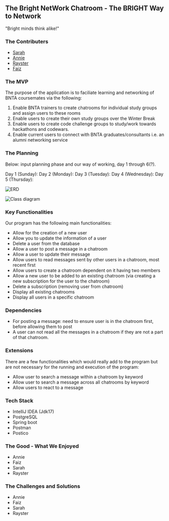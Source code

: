 ## The Bright NetWork Chatroom - The BRIGHT Way to Network

"Bright minds think alike!"


### The Contributers
* [Sarah](https://github.com/SarahOgunko)
* [Annie](https://github.com/anniewils97)
* [Rayster](https://github.com/rjrfrst)
* [Faiz](https://github.com/FaizF7)


### The MVP

The purpose of the application is to faciliate learning and networking of BNTA coursemates via the following:

1. Enable BNTA trainers to create chatrooms for individual study groups and assign users to these rooms
2. Enable users to create their own study groups over the Winter Break
3. Enable users to create code challenge groups to study/work towards hackathons and codewars.
4. Enable current users to connect with BNTA graduates/consultants i.e. an alumni networking service

### The Planning

Below: input planning phase and our way of working, day 1 through 6(?).

Day 1 (Sunday): 
Day 2 (Monday):
Day 3 (Tuesday):
Day 4 (Wednesday):
Day 5 (Thursday):

![ERD](https://viewer.diagrams.net/?tags=%7B%7D&highlight=0000ff&edit=_blank&layers=1&nav=1&title=ProjectERD.drawio#R7V1Rc5s4EP41PCZjwDjJY%2B3EbS%2FOXSbNJb2%2BZBRQbKYY%2BYSc2P31lUCyAWEsCnYIMJNpLbEIab%2FdT9IutjRzNF99xmAxu0EO9DSj56w081IzDF3XL%2Bh%2FrGYd1VjWeVQxxa7DhbYV39xfkFf2eO3SdWCQECQIecRdJCtt5PvQJok6gDF6S4q9IC%2F51AWYQqnimw08ufbRdcgsqj23etv6L9CdzsST9R6%2FMgdCmFcEM%2BCgt0QVXJEx8gnv4i3Ec%2BBDn9ArNwD%2FhFizrmaEsJF%2B0owx%2FXth0qdThKYeBAs3OLXRnFbbARUZv4C56zE1xxoa8obo48wrzRxhhEj0ab4aQY9hJWCI%2BjTecXWjB8zaVbhhdPK6nvzsEf%2FLm%2FlAbm6mt2fPJ7oRNfMKvCVXMFcOWQuNQ4cCwIv0WS5Z30EPEBf5V9srQ%2Bg7nxi8VOjq7hfE6B7dAJ%2BOfhgQgMn2GvK5%2BNil%2FTMvdSHCy73wKsHr7%2FHCf6xwaoni5Sp%2B8XLNS7JOhIkCPIW86v7%2BYfnjMwUH2cPHe%2B%2BnZz%2F8OOFOwMYau5Fr8jNEc0ifQwXetja3saxZ3N5EJQ519Jq0WsAta7ppcPOMW%2BSGhsYd1Tzn7XA31c96ySYCtMQ25HfFYU811B8kGzJ6VrKhSDVSQxQwsI6JLZhAsLvD%2FV6qw2Yvv196ql9Wvrx5kR7HHvmzgvKp9vt7%2Bm9aSXkz7X7F5OmHSOOiFLO6bVXo0gXcW%2FZuewYI5Zx5ILk5pcMF%2B0jAc%2BjQoU9y%2FjeZc1FGJ8D1KXlFTmsjzwOLwA3Fo5qZ6zkTsEZLIhoSpeGLu4LOXUT%2FTJbSwYQ2FnDPZUQqSIZdBp479elnm3oye%2BIQw4D2ZQICwiV2%2BvorxASutDwvFjbYT9mssIGYlwu7THq5kfLGuEPHIC2OmLmfjwVQdOjEBd4dnWWBPw0xS0LC9OpgtLgX5McqQj%2BG%2BOoVRvNcqHzKvCPkIYasH%2FEzd3f6QGtI%2F%2BhwR4x%2BLdqBES3r2zL9Y%2BKYjJAfEAzcEA5IgXqDDKwhQQv%2BHA%2B%2BiG5grkz2%2BRkRQqfNXbDmWvZ%2BrIW%2FKUJrHgrZvoTs7XURbBEd64sXTqIz13GgH7kkW2SBLd4ZUGbqf6PzNBhpR1TEw1TGIwaAWVD%2FvLGtVgq3Bjxq%2Bz4gcIiWvhNIoFbAuZaEMxUfGdqnXjQf%2FP3PPfv338lE26xE62QAgnkj2WGwALbrTyfRnYOUhViHsJCVttNjjUotRqm5I5jMoM2kn71ur4b0B%2B9N%2BmelkD2Sxytqf6Cs%2FaZT%2FLmEqg%2FmsIbI7uXyyqFvHXdfdNx9GO5W3YsdjLtFgKIR5H2hrP6mk7eufwRYq2Juddxbx9y6HGuZwyAAU9gFxzQ5OGaqRlD0%2FsEYWY6htGiyLRCN0dU323UJj%2Bly3KRJ8bGN6XYTsC6HO7oIWUEbafJknZmfldmhRcxfYJ1fnPmPGSPLhLZc9PPdtlm5Ztoqls%2FUhBz55IvrJ7ZUhvxlg3qB%2FAebrpJW0Doel0OnHY9Xw%2BOq8bIqXl3IhFaOhI7ruIBX9OFzZf3v4d48fRdn8nRrR3DZjDhosHwObOwu2EuAT%2FTm%2BqFcFZWrm0FBKv9zs1Bq7hj7uHLJzY7Ld3O5rh9xUZ7d53ITdb2SHxtLbdWyPFsV8ixN3Dl8CgiYL2qIcFV5kAIm0OQ1eXZqVk6ELAOIuyxIDI51CrK9SZDzQzGz0SVB1Fze%2BHhJEKPZSRCjS4JsVJGZBDFangEpYCBNnqUzd6JGm2m%2FyItmHy8DUu5LP%2FWKmxnK2m8QxWdqQl6nNect4ZLQN5m8s0mpi5Udir3f%2FT1ho0mhMqMLlW1UIYfK2G9T1A%2FaqmJkBbBvMoEvH42v3mhlP349QbO%2FTPB0Df8%2FKffSeMffObkO1ZBaFQSeiW25ndW78XeunbaKvjM1IW%2BqbDSj7lBDbP%2BAwEuC3zr%2BbnXQ%2FLD8bb03f5d7N7he%2FN3KCHmmJuQAOUZeQ5bfJaFvMntnB0jzX0HrMtUMq9T39fqKtKxXwcvZqLV605QNa7551zJTnd3lD7Fp2p%2BnzjfcVs3C2aqQt1Gt%2B7JeWRtp33TdZTsORfzvn6uWsx3ja72Gjq8KQSsTHtmqkBMe7D3QZn%2FBowD%2BreNxsYXoeLxyHj9m1jobW3lzNr6u4xpeEYK%2BOgRN5%2FG%2BvDcTP%2FvdbC4vYAPt43KFNbnaSQ%2FhhikKpel09MMZmYtzHBKHQFBL2JwBgdm4oMPxhiuXfBe30M%2Bxwx1oaXu2AyvsPdohOgghZ%2BR8nLU52kEYROpggsInO6QDfrp%2BmJMd0l%2BB4eVd3dJTBx2Ikyt2DiMlfpEvbqbV19%2FTfLp9rqWd8me5%2FdHKntOQ7ZwKvyJaZ%2BfcnNein%2FZ6fS1xZoup5Z%2FZEpZuIXapEsNwfK637z3IRThFbdx9kD64xEq5qaq%2FDyR%2FTxFHRf5upU6M0QelPIAWt4ccReLbk6nMq98%3D)

![Class diagram](https://viewer.diagrams.net/?tags=%7B%7D&highlight=0000ff&edit=_blank&layers=1&nav=1&title=ProjectClassDiagram.drawio#R7V1rc9o4FP01zKaZIeMnj48BQrq7SZuGtE0%2FdQRWQI1tsbIoIb9%2BJVsY2xJvbBLqmTRF17Js6xxdXZ0rnIrZ9l6uCRiPbrED3YqhOS8Vs1MxDN1oWOw%2FbplFlpqlR4YhQY6otDD00CsURk1YJ8iBQaoixdilaJw2DrDvwwFN2QAheJqu9oTd9FXHYAglQ28AXNn6HTl0JKw121oc%2BAjRcCQubZhmLTrigXlt8SjBCDh4mjCZVxWzTTCm0SfvpQ1d3nvzjvn%2B9%2By7e%2FNcu%2F7nS%2FAf%2BNr69%2BHTt2rUWHebU%2BJnINCnOzf9%2BvzU%2FfjN%2BvU4vut%2BmWrXl%2F1%2FquIU7TdwJ6LDJgEk4nnpbN6LwRR5LvBZqfWEfdoTR1gXtICLhj77PGD3xs40W78hoYgBcCkOUDxm1sEIuc4NmOEJf4KAgsHzvNQaYYJeWbPAZYd0ZmCHCRVcMmqpGj1%2BJjNrzEpgwOrczbtFj003IKCizgC7LhgHqB%2FeMK%2FiATJEfgtTir15Q3jiO9ARpRjnsEAJfo6pw8%2FfEAwBGu8N%2BJLgogDnGmIPUjJjVcTRmsBiNh96ojxd0DYeVaMEY826IYaLGCrDuOn4avdsaAF%2FyPogvpxhZq5nydfTa4rrGbX05YDLcPcBhS3ei0GSg%2BxD4kkXppCZW7DUkFjKq18y0w32hxJbWYfTBDNd%2BESX8jIYgwHyhzdhnY61sNyLJ%2BYmzM59ckNOjJDjQD%2FkDAUURLTiRBlj5NOwS%2BwW%2B2Ed19Yu7IrNbqjNyvqizH54dULb2Gf0AijkEWScnULO21V0HFHPFR9lHq4c4et5OEvju453WR4kaZciwLZo6xLaPvBghHePEnSCiOeFpW0cGUtTwjKcrzmUvBNODcfjjtx6ozi078n1jyvtFVlX%2BH5wd93oPvZfFdHEALOpm5aA5wO4rllHRlz21QS7KV99XmJ%2BWMzNDePC3DCXo7Fg0g8GBI0pYl0mAjPE%2BsqoubzDeonDzDZczHglKw7FCvvYUZslsUKC2EXhClJ0h65cXa3B32NI8ubmgD9wPnSqukQKUyaFqSCAC%2FrQvcMBCrlpdkhUN0OMY4VvemPD%2BK2RE6i2AtQWv5DjfILTrwEkZ%2BcfogH%2FVaUbvPdBnRuwzWM7cV324hG0Q0gvXZejGZx9kH15BPOJ%2BvC84Db0Ar2zGm6VexZwc0hbs7%2BdM%2BSUY3kHcK0CF9lqcOUoPAJ3MnYAhaWb3l0KO%2FaKuikhW2VFAj3WwyGu5ZjdCdjm0RfOslbCG0z9lGBuBKa5aaYkt7VPTcLyFgYBVzqzGJaJtPwTaWYjndliM7TED6uu5MeKddTyTJqeyaTF13%2BDmbS6xNSTzqRt6HJqG1NseY5sCaNy8jgNCUcv8jisJ2j4sCecLTuo1LY19oqcWm7YK0MHeSmX1F8F8inJtcT%2FgPgrsmzF4i9HGxR5kM3n3jg97FkIqXXYdPLADpckOCgJVJm3Ylkgz%2BQEgsGSDMy9OLRQ7rTz8%2FMzRgHoB8z%2BoaTHYemhSNIVGyDIwoEE8Z%2BejtkeVUWSTYlqXukYpWjQipIxYsV55s1Xnm1%2BBxPKVnzR58EI0HuMPaEXLVuhvveBn1xWW7kxoXZs968rU3ORMDinQqwNCkPn4XMJ905wK9J1xbpztcQf6fuZkX%2Fi4zsvjFU5uoIxlkO6tvDZEoqljpi%2Fjti00rqeakd%2BrD2nd%2BRryymyXEe07fezI1%2BXBahSSEwM4X2URCWn8vM68krh5LfbH3RxuD3mCgWxWMwNeR2h2MJ5SQiYlfs4i%2BWGQl0smBvyVzYkjP905WB7WFV6oRLXvKQDQ7kBLJIO5lHmWej4Q7GAfwtU%2F8lajEvGT7GcbBuVS3bj2tLY9L17gPxIoBfo%2BNWqgZw7qDrQhRTGHChR3hdls0AXrkZZXkhGY53vEXvAMdS8WO4e2wVihfxXMMTy%2Bqu62BXYJdgrUd4bZYXqlxvK6Gdj9PvqqvlsPHWbz59%2BAKP%2FTfHtunMu5OOJ61TCL2Gw33EOj9%2FoCBIo5mteEfg%2BpvwDgYDyAzwHQEJvzh6KPRMjArtV7PNjlB3jNxT4f%2FH%2FAfv3RBD0nWWMSYR%2FazWnONwL9aClROBYgwnFQSQ1LSLLNnYxa7fj40jzQq6bMck0OIwKpGv1tCxTV2zvsjWVDLRCBdqLFnKEzmnhQ8j5QDH75WL8XAm%2FcctLAXSfKnzX8BOjhz8IV%2FTtBU1G7AbZKeFCT8O8JqJ%2FcROeclLh%2Fi%2F%2BYpaSBEkSNHSFb1CpxYcgQaMxxJ8dr27dGNV%2F7W4HNDoPiu9ar9zzs0Qw1vZWghUobCkOR6Zb8JKquK1kPB0hCntsNuJ1pgSM0%2BTMixlWZvNnTVNEfyrRNl4RHpwZhsSMcKAnIoBIzumTdSLOpsPu3cYOW5Nm5VDcS%2FTdRNg%2FGEVkMSCODEKatOM4oSRGkcRQKcOFEkMhEIi0skIUDjcctkJfEmebhbF0K0dgj0o7LpQ9qj0pGQqw9cQlf61fIlpYdExae99uyoZO6kWAcielwnW5U%2BY2Al1A0e9kWysTuXc4fK%2FNPB6oNzPxgFlPNxHgCRlAcdaiv6WGdC0TWVjNTCjJIrEhpFJLO6R4lWDKnmAfMOELoo%2Fsc1W70LSaMPzgBy%2FqtaYod14StTuzROEOEsQeiIcxkc1nD%2FcYnm7XzbmBt6dfaHZsWDQYlmbJUrbJ7egWwbg%2BCotAqqxQcrQ3xV89S9%2FmbvQ17Cx7jULZK0ugQuXgC2IP%2BLNlk9PbWtCGk1SU0aqa27N083VMw6in8LIteTJpFrm%2BlQXO9w6gaeeIX%2Fb1obZi81Ch%2BMnbSrhIFb4dLFQm2e8%2BjGLKMITi69J2COjE4X0T7V92J56P2PWHBDiTUMPsDljQNXEp8OnmC9m3xYm8OCCrVLZCpTKLZIFyx%2FoeUcR82udhhNFMzvvaBU%2Bv7jDvzyMTHtwnwpKVIcmBYwVNjhXUvWm8qVjBzsS6di1Do02DhVpmp6WtFxvqKnZXf%2FaXbp3%2BM5yJnfEltmJ1qeJWfq5E1jVv300YkBdKNX1JmH00lBR7DyztyqeI%2FuFQWcb6AZVXBmn8sddEXc9ujn%2B173rEv%2FMfR4oM0i0Yj6HT4jcdGjTlHwOQUdtW0FuPrkpB20cd2vk1%2FHFmN7kJX%2Fka%2FrxgkucmCabBmk1aJwqVrkveTwFWXu5PCZZqjsqA5a3%2BYtaJYpV9KY9qojoUVKy4%2BKssUYy4%2BOM25tX%2F)

### Key Functionalities

Our program has the following main functionalities:

* Allow for the creation of a new user
* Allow you to update the information of a user
* Delete a user from the database
* Allow a user to post a message in a chatroom
* Allow a user to update their message
* Allow users to read messages sent by other users in a chatroom, most recent first
* Allow users to create a chatroom dependent on it having two members
* Allow a new user to be added to an existing chatroom (via creating a new subscription for the user to the chatroom)
* Delete a subscription (removing user from chatroom)
* Display all existing chatrooms
* Display all users in a specific chatroom


### Dependencies

* For posting a message: need to ensure user is in the chatroom first, before allowing them to post
* A user can not read all the messages in a chatroom if they are not a part of that chatroom.


### Extensions

There are a few functionalities which would really add to the program but are not necessary for the running and execution of the program:

- Allow user to search a message within a chatroom by keyword
- Allow user to search a message across all chatrooms by keyword
- Allow users to react to a message

### Tech Stack 

- IntelliJ IDEA (Jdk17)
- PostgreSQL
- Spring boot
- Postman
- Postico

### The Good - What We Enjoyed

* Annie
* Faiz
* Sarah
* Rayster

### The Challenges and Solutions

* Annie
* Faiz
* Sarah
* Rayster
